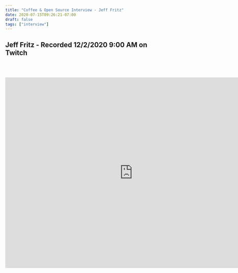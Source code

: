 ```yaml
---
title: "Coffee & Open Source Interview - Jeff Fritz"
date: 2020-07-15T09:26:21-07:00
draft: false
tags: ["interview"]
---
```


## Jeff Fritz - Recorded <span class="formatdate">12/2/2020 9:00 AM</span> on Twitch

<br /><br />

<center>
<iframe width="800" height="600" src="https://www.youtube.com/embed/Ho9gpudxQg0" frameborder="0" allow="accelerometer; autoplay; clipboard-write; encrypted-media; gyroscope; picture-in-picture" allowfullscreen></iframe>
</center>